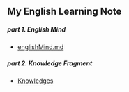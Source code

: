 ## My English Learning Note

##### part 1. English Mind

* [englishMind.md](englishMind.md)

##### part 2. Knowledge Fragment

* [Knowledges](knowledges/)
